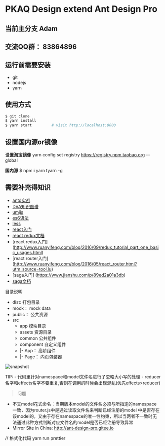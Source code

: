 # PKAQ Design extend Ant Design Pro


## 当前主分支 Adam 

## 交流QQ群： 83864896

## 运行前需要安装 
- git
- nodejs
- yarn

## 使用方式
```bash
$ git clone 
$ yarn install
$ yarn start         # visit http://localhost:8000
```

## 设置国内源or镜像

**设置淘宝镜像**
yarn config set registry https://registry.npm.taobao.org --global

**国内源**
$ npm i yarn tyarn -g

## 需要补充得知识
 - [antd实战](https://www.yuque.com/ant-design/course)
 - [DVA知识图谱](https://github.com/dvajs/dva-knowledgemap)
 - [umijs](https://umijs.org/)
 - [es6语法](http://es6.ruanyifeng.com)
 - [less](https://www.w3cschool.cn/less/operations.html)
 - [react入门](http://www.ruanyifeng.com/blog/2015/03/react.html)
 - [react redux文档](http://cn.redux.js.org/index.html)
 - [react redux入门] (http://www.ruanyifeng.com/blog/2016/09/redux_tutorial_part_one_basic_usages.html)
 - [react router入门] (http://www.ruanyifeng.com/blog/2016/05/react_router.html?utm_source=tool.lu)
 - [saga入门] (https://www.jianshu.com/p/89ed2a01a3db)
 - [saga文档](https://redux-saga-in-chinese.js.org/index.html)

目录说明   
- dist: 打包目录   
- mock： mock data   
- public： 公共资源   
- src   
  - app 模块目录   
  - assets 资源目录   
  - common 公共组件
  - component  自定义组件      
   - |- App： 高阶组件      
   - |- Page： 内页包装器       

![snapshot](snapshot.jpg)


TIP: - 代码里针对namespace和model文件名进行了忽略大小写的处理
     - reducer名字和effects名字不要重复,否则在调用的时候会出现混乱(优先effects>reducer)

>问题
- 不支model花式命名：当期版本model的文件名必须与所指定的namespace一致，因为router.js中是通过读取文件名来判断已经注册的model
  中是否存在该model的，又由于存在namespace的唯一性约束，所以当两者不一致时无法通过此种方式判断对应文件名的model是否已经注册导致异常
- Mirror Site in China: http://ant-design-pro.gitee.io



// 格式化代码
yarn run prettier


